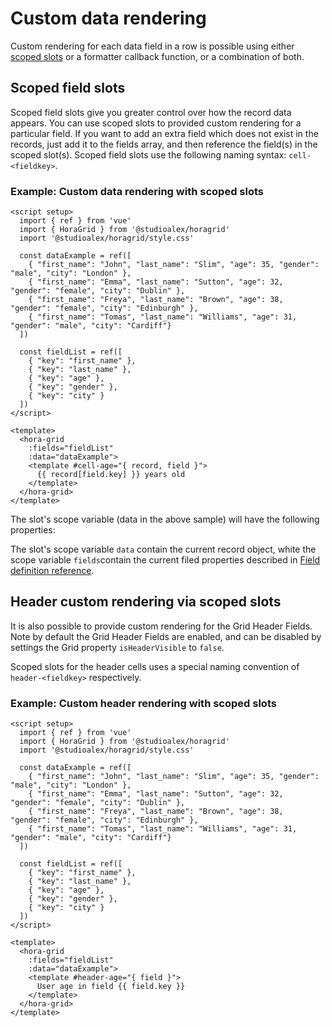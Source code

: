 # Custom data rendering

Custom rendering for each data field in a row is possible using either [scoped slots](https://vuejs.org/guide/components/slots.html) or a formatter callback function, or a combination of both.

## Scoped field slots

Scoped field slots give you greater control over how the record data appears. You can use scoped slots to provided custom rendering for a particular field. If you want to add an extra field which does not exist in the records, just add it to the fields array, and then reference the field(s) in the scoped slot(s). Scoped field slots use the following naming syntax: `cell-<fieldkey>`.

### Example: Custom data rendering with scoped slots

```vue
<script setup>
  import { ref } from 'vue'
  import { HoraGrid } from '@studioalex/horagrid'
  import '@studioalex/horagrid/style.css'

  const dataExample = ref([
    { "first_name": "John", "last_name": "Slim", "age": 35, "gender": "male", "city": "London" },
    { "first_name": "Emma", "last_name": "Sutton", "age": 32, "gender": "female", "city": "Dublin" },
    { "first_name": "Freya", "last_name": "Brown", "age": 38, "gender": "female", "city": "Edinburgh" },
    { "first_name": "Tomas", "last_name": "Williams", "age": 31, "gender": "male", "city": "Cardiff"}
  ])

  const fieldList = ref([
    { "key": "first_name" },
    { "key": "last_name" },
    { "key": "age" },
    { "key": "gender" },
    { "key": "city" }
  ])
</script>

<template>
  <hora-grid
    :fields="fieldList"
    :data="dataExample">
    <template #cell-age="{ record, field }">
      {{ record[field.key] }} years old
    </template>
  </hora-grid>
</template>
```

The slot's scope variable (data in the above sample) will have the following properties:

<CustomDataExample />

The slot's scope variable `data` contain the current record object, white the scope variable `fields`contain the current filed properties described in [Field definition reference](./definition_reference#field-properties).

## Header custom rendering via scoped slots

It is also possible to provide custom rendering for the Grid Header Fields. Note by default the Grid Header Fields are enabled, and can be disabled by settings the Grid property `isHeaderVisible` to `false`.

Scoped slots for the header cells uses a special naming convention of `header-<fieldkey>` respectively.

### Example: Custom header rendering with scoped slots

```vue
<script setup>
  import { ref } from 'vue'
  import { HoraGrid } from '@studioalex/horagrid'
  import '@studioalex/horagrid/style.css'

  const dataExample = ref([
    { "first_name": "John", "last_name": "Slim", "age": 35, "gender": "male", "city": "London" },
    { "first_name": "Emma", "last_name": "Sutton", "age": 32, "gender": "female", "city": "Dublin" },
    { "first_name": "Freya", "last_name": "Brown", "age": 38, "gender": "female", "city": "Edinburgh" },
    { "first_name": "Tomas", "last_name": "Williams", "age": 31, "gender": "male", "city": "Cardiff"}
  ])

  const fieldList = ref([
    { "key": "first_name" },
    { "key": "last_name" },
    { "key": "age" },
    { "key": "gender" },
    { "key": "city" }
  ])
</script>

<template>
  <hora-grid
    :fields="fieldList"
    :data="dataExample">
    <template #header-age="{ field }">
      User age in field {{ field.key }}
    </template>
  </hora-grid>
</template>
```

<CustomHeaderExample />

<script setup>
 import CustomDataExample from './examples/CustomDataExample.vue'
 import CustomHeaderExample from './examples/CustomHeaderExample.vue'
</script>
